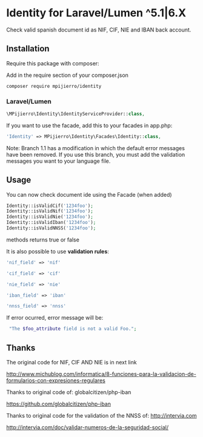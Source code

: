 # Identity for Laravel/Lumen ^5.1|6.X

Check valid spanish document id as NIF, CIF, NIE and IBAN back account. 

## Installation

Require this package with composer:

Add in the require section of your composer.json
```
composer require mpijierro/identity
```


### Laravel/Lumen

```php
\MPijierro\Identity\IdentityServiceProvider::class,
```

If you want to use the facade, add this to your facades in app.php:

```php
'Identity' => MPijierro\Identity\Facades\Identity::class,
```


Note: Branch 1.1 has a modification in which the default error messages have been removed. If you use this branch, you must add the validation messages you want to your language file.

## Usage

You can now check document ide using the Facade (when added)

```php
Identity::isValidCif('1234foo');
Identity::isValidNif('1234foo');
Identity::isValidNie('1234foo');
Identity::isValidIban('1234foo');
Identity::isValidNNSS('1234foo');
```

methods returns true or false


It is also possible to use **validation rules**:

```php
'nif_field' => 'nif'

'cif_field' => 'cif'

'nie_field' => 'nie'

'iban_field' => 'iban'

'nnss_field' => 'nnss'

```
If error ocurred, error message will be:
```php
 "The $foo_attribute field is not a valid Foo.";
```


## Thanks

The original code for NIF, CIF AND NIE is in next link

http://www.michublog.com/informatica/8-funciones-para-la-validacion-de-formularios-con-expresiones-regulares

Thanks to original code of: globalcitizen/php-iban
 
 https://github.com/globalcitizen/php-iban
 
 Thanks to original code for the validation of the NNSS of: http://intervia.com
 
 http://intervia.com/doc/validar-numeros-de-la-seguridad-social/
